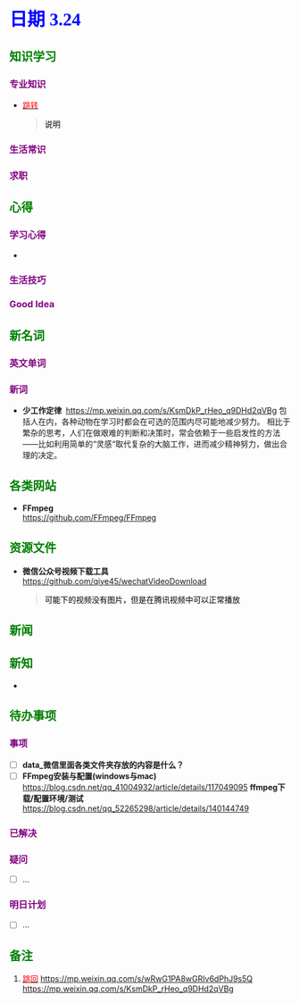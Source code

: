 ## <font color = blue face=楷体 size=6>日期 3.24 </font>

## <font color = green>知识学习 </font>
### <font color = purple>专业知识 </font>
+  <a id = "01-1">  [<font color = red>跳转</font>](#01-2)
   > <font color = o> 说明 </font>
### <font color = purple>生活常识 </font>

### <font color = purple>求职 </font>



## <font color = green>心得 </font>
### <font color = purple>学习心得 </font>
+ 
### <font color = purple>生活技巧 </font>

### <font color = purple>Good Idea </font>



## <font color = green>新名词 </font>
### <font color = purple>英文单词 </font>
### <font color = purple>新词 </font>
+ **少工作定律**   $\;$https://mp.weixin.qq.com/s/KsmDkP_rHeo_q9DHd2qVBg
	包括人在内，各种动物在学习时都会在可选的范围内尽可能地减少努力。
	相比于繁杂的思考，人们在做艰难的判断和决策时，常会依赖于一些启发性的方法——比如利用简单的“灵感“取代复杂的大脑工作，进而减少精神努力，做出合理的决定。


## <font color = green>各类网站 </font>
+ **FFmpeg**  
	https://github.com/FFmpeg/FFmpeg
	

## <font color = green>资源文件 </font>
+ **微信公众号视频下载工具**  	
		https://github.com/qiye45/wechatVideoDownload  
	> <font color =o> 可能下的视频没有图片，但是在腾讯视频中可以正常播放</font>
 	 

## <font color = green>新闻 </font>


## <font color = green>新知 </font>
+ 

## <font color = green>待办事项 </font>
### <font color = purple>事项 </font>
- [ ] **data_微信里面各类文件夹存放的内容是什么？**  
- [ ] **FFmpeg安装与配置(windows与mac)**   
		https://blog.csdn.net/qq_41004932/article/details/117049095
		**ffmpeg下载/配置环境/测试**  
		https://blog.csdn.net/qq_52265298/article/details/140144749
### <font color = purple>已解决 </font>
### <font color = purple>疑问 </font>
- [ ] ...
### <font color = purple>明日计划 </font>
- [ ] ...


## <font color = green>备注 </font>
  1. <a id ="01-2">[<font color = red>跳回</font>](#01-1)
https://mp.weixin.qq.com/s/wRwG1PA8wGRIv6dPhJ9s5Q
https://mp.weixin.qq.com/s/KsmDkP_rHeo_q9DHd2qVBg

<!--stackedit_data:
eyJoaXN0b3J5IjpbLTUwNzQ0MDM2OCwtMTIwOTM0NjcxOCwxOT
Y0MzgxMDM0LDE5MzY2OTcxNzIsODM5MzcxNjMyLDEwNzUxNzgy
NTEsOTc3ODgyMTkxLC02ODI3MDkzMSwxODc0NjM5ODU2LC0xNj
gzMjUwODgzLC0xMTA2NTU3OTYyLC0xNjM4Mjg4NTk1LC0xOTk5
NDQ5MTA4LDI4MjgwOTYsLTI5NjAyNDI5NSwtNDYyNDIxNzg0LC
01MjQyNDQxMjAsMjExNDM1NTgzLC0xMjUzNTk3NTQ2XX0=
-->